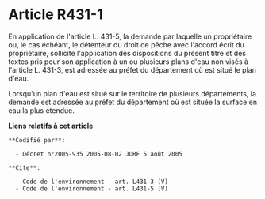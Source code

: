 # Article R431-1

En application de l'article L. 431-5, la demande par laquelle un propriétaire ou, le cas échéant, le détenteur du droit de
pêche avec l'accord écrit du propriétaire, sollicite l'application des dispositions du présent titre et des textes pris pour
son application à un ou plusieurs plans d'eau non visés à l'article L. 431-3, est adressée au préfet du département où est
situé le plan d'eau. 

Lorsqu'un plan d'eau est situé sur le territoire de plusieurs départements, la demande est adressée au préfet du département
où est située la surface en eau la plus étendue.

**Liens relatifs à cet article**

	**Codifié par**:

	  - Décret n°2005-935 2005-08-02 JORF 5 août 2005

	**Cite**:

	  - Code de l'environnement - art. L431-3 (V)
	  - Code de l'environnement - art. L431-5 (V)
